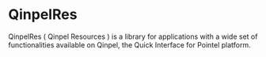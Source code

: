 # QinpelRes

QinpelRes ( Qinpel Resources ) is a library for applications with a wide set of functionalities available on Qinpel, the Quick Interface for Pointel platform.
